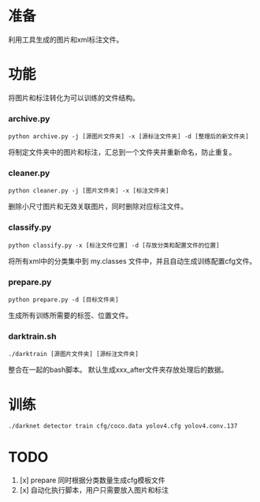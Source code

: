 # 准备

利用工具生成的图片和xml标注文件。

# 功能

将图片和标注转化为可以训练的文件结构。

### archive.py
`python archive.py -j [源图片文件夹] -x [源标注文件夹] -d [整理后的新文件夹]`
 
将制定文件夹中的图片和标注，汇总到一个文件夹并重新命名，防止重复。


### cleaner.py 
`python cleaner.py -j [图片文件夹] -x [标注文件夹]`

删除小尺寸图片和无效关联图片，同时删除对应标注文件。

### classify.py
`python classify.py -x [标注文件位置] -d [存放分类和配置文件的位置]`
 
将所有xml中的分类集中到 my.classes 文件中，并且自动生成训练配置cfg文件。

### prepare.py
`python prepare.py -d [目标文件夹]`
 
生成所有训练所需要的标签、位置文件。

### darktrain.sh 
`./darktrain [源图片文件夹] [源标注文件夹]`

整合在一起的bash脚本。
默认生成xxx_after文件夹存放处理后的数据。

# 训练
`./darknet detector train cfg/coco.data yolov4.cfg yolov4.conv.137`

# TODO
1. [x] prepare 同时根据分类数量生成cfg模板文件
2. [x] 自动化执行脚本，用户只需要放入图片和标注